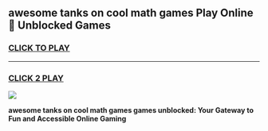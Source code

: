 
## awesome tanks on cool math games Play Online 👋 Unblocked Games
<h3>
<a href="https://news.freeplayer.one?title=awesome_tanks_on_cool_math_games&ref=17CMG">CLICK TO PLAY</a></h3>
<hr>

<h3>
<a href="https://news.freeplayer.one?title=awesome_tanks_on_cool_math_games&ref=17CMG">CLICK 2 PLAY</a>
  
</h3>

<a href="https://news.freeplayer.one?title=awesome_tanks_on_cool_math_games&ref=17CMG/"><img src="https://clearcache.store/games.png"></a>


**awesome tanks on cool math games games unblocked: Your Gateway to Fun and Accessible Online Gaming**
